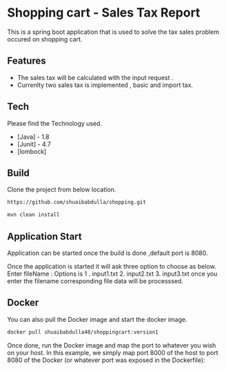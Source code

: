 # Shopping cart - Sales Tax Report

This is a spring boot application that is used to solve the tax sales problem occured on shopping cart.

## Features

- The sales tax will be calculated with the input request .
- Currenlty two sales tax is implemented , basic and import tax.
## Tech

Please find the Technology used.

- [Java] - 1.8
- [Junit] - 4.7
- [lombock] 

## Build

Clone the project from below location.
```sh
https://github.com/shuaibabdulla/shopping.git
```

```sh
mvn clean install
```
## Application Start

Application can be started once the build is done ,default port is 8080.

Once the application is started it will ask three option to choose as below.
Enter fileName : Options is 1 . input1.txt 2. input2.txt 3. input3.txt 
once you enter the filename corresponding file data will be processsed. 

## Docker
You can also pull the Docker image and start the docker image.

```sh
docker pull shuaibabdulla40/shoppingcart:version1
```
Once done, run the Docker image and map the port to whatever you wish on
your host. In this example, we simply map port 8000 of the host to
port 8080 of the Docker (or whatever port was exposed in the Dockerfile):




